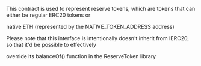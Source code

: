 This contract is used to represent reserve tokens, which are tokens that can either be regular ERC20 tokens or

native ETH (represented by the NATIVE_TOKEN_ADDRESS address)

Please note that this interface is intentionally doesn't inherit from IERC20, so that it'd be possible to effectively

override its balanceOf() function in the ReserveToken library

